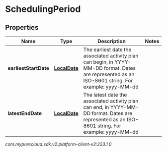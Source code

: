 # SchedulingPeriod


## Properties

| Name | Type | Description | Notes |
| ------------ | ------------- | ------------- | ------------- |
| **earliestStartDate** | [**LocalDate**](LocalDate) | The earliest date the associated activity plan can begin, in YYYY-MM-DD format. Dates are represented as an ISO-8601 string. For example: yyyy-MM-dd |  |
| **latestEndDate** | [**LocalDate**](LocalDate) | The latest date the associated activity plan can end, in YYYY-MM-DD format. Dates are represented as an ISO-8601 string. For example: yyyy-MM-dd |  |




_com.mypurecloud.sdk.v2:platform-client-v2:223.1.0_
